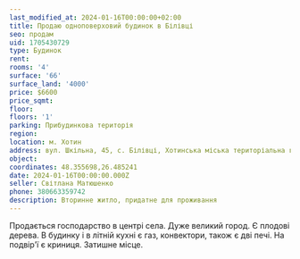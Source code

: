 ```yaml
---
last_modified_at: 2024-01-16T00:00:00+02:00
title: Продаю одноповерховий будинок в Білівці
seo: продам
uid: 1705430729
type: Будинок
rent:
rooms: '4'
surface: '66'
surface_land: '4000'
price: $6600
price_sqmt:
floor:
floors: '1'
parking: Прибудинкова територія
region:
location: м. Хотин
address: вул. Шкільна, 45, с. Білівці, Хотинська міська територіальна громада
object:
coordinates: 48.355698,26.485241
date: 2024-01-16T00:00:00.000Z
seller: Світлана Матюшенко
phone: 380663359742
description: Вторинне житло, придатне для проживання
---
```


Продається господарство в центрі села. Дуже великий город. Є плодові дерева. В будинку і в літній кухні є газ, конвектори, також є дві печі. На подвір'ї є криниця. Затишне місце.
